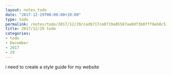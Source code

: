 ```yaml
---
layout: notes_todo
date: "2017-12-29T00:00:00+10:00"
type: todo
permalink: /notes/todo/2017/12/29/cadb717ce0719a85567aa0df3b0fff8eb8c51c6f.html
title: 2017/12/29 todo
categories:
- todo
- December
- 2017
- 29
---
```

i need to create a style guide for my website
